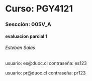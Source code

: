 <h1> Curso: PGY4121 </h1>

<h3> Sescción: 005V_A </h3>

<h4>evaluacion parcial 1</h4>

<H6>Esteban Salas</H6>

<p> usuario: es@duoc.cl   contraseña: es123</p>
<p> usuario: pr@duoc.cl   contraseña: pr123</p>